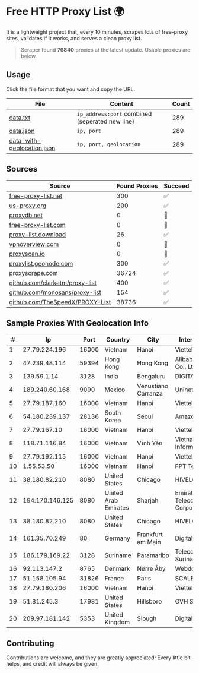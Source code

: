 
# Free HTTP Proxy List 🌍

It is a lightweight project that, every 10 minutes, scrapes lots of free-proxy sites, validates if it works, and serves a clean proxy list.


> Scraper found **76840** proxies at the latest update. Usable proxies are below.

## Usage

Click the file format that you want and copy the URL.


|File|Content|Count|
|----|-------|-----|
|[data.txt](https://raw.githubusercontent.com/themiralay/Proxy-List-World/master/data.txt)|`ip_address:port` combined (seperated new line)|289|
|[data.json](https://raw.githubusercontent.com/themiralay/Proxy-List-World/master/data.json)|`ip, port`|289|
|[data-with-geolocation.json](https://raw.githubusercontent.com/themiralay/Proxy-List-World/master/data-with-geolocation.json)|`ip, port, geolocation`|289|

## Sources

|Source|Found Proxies|Succeed|
|------|-------------|-------|
|[free-proxy-list.net](https://free-proxy-list.net)|300|✅|
|[us-proxy.org](https://www.us-proxy.org)|200|✅|
|[proxydb.net](http://proxydb.net)|0|🚫|
|[free-proxy-list.com](https://free-proxy-list.com/?page=&port=&type%5B%5D=http&type%5B%5D=https&up_time=0&search=Search)|0|🚫|
|[proxy-list.download](https://www.proxy-list.download/HTTP)|26|✅|
|[vpnoverview.com](https://vpnoverview.com/privacy/anonymous-browsing/free-proxy-servers)|0|🚫|
|[proxyscan.io](https://www.proxyscan.io)|0|🚫|
|[proxylist.geonode.com](https://proxylist.geonode.com/api/proxy-list?limit=300&page=1&sort_by=lastChecked&sort_type=desc&protocols=http,https)|300|✅|
|[proxyscrape.com](https://api.proxyscrape.com/v2/?request=displayproxies&protocol=http&timeout=10000&country=all&ssl=all&anonymity=all)|36724|✅|
|[github.com/clarketm/proxy-list](https://raw.githubusercontent.com/clarketm/proxy-list/master/proxy-list-raw.txt)|400|✅|
|[github.com/monosans/proxy-list](https://raw.githubusercontent.com/monosans/proxy-list/main/proxies/http.txt)|154|✅|
|[github.com/TheSpeedX/PROXY-List](https://raw.githubusercontent.com/TheSpeedX/PROXY-List/master/http.txt)|38736|✅|


## Sample Proxies With Geolocation Info

|#|Ip|Port|Country|City|Internet Service Provider|
|-|--|----|-------|----|-------------------------|
|1|27.79.224.196|16000|Vietnam|Hanoi|Viettel Corporation|
|2|47.239.48.114|59394|Hong Kong|Hong Kong|Alibaba (US) Technology Co., Ltd.|
|3|139.59.1.14|3128|India|Bengaluru|DIGITALOCEAN|
|4|189.240.60.168|9090|Mexico|Venustiano Carranza|Uninet S.A. de C.V.|
|5|27.79.187.160|16000|Vietnam|Hanoi|Viettel Corporation|
|6|54.180.239.137|28136|South Korea|Seoul|Amazon Technologies Inc.|
|7|27.79.167.10|16000|Vietnam|Hanoi|Viettel Corporation|
|8|118.71.116.84|16000|Vietnam|Vĩnh Yên|Vietnam Internet Network Information Center|
|9|27.79.192.115|16000|Vietnam|Hanoi|Viettel Corporation|
|10|1.55.53.50|16000|Vietnam|Hanoi|FPT Telecom Company|
|11|38.180.82.210|8080|United States|Chicago|HIVELOCITY, Inc.|
|12|194.170.146.125|8080|United Arab Emirates|Sharjah|Emirates Telecommunications Corporation|
|13|38.180.82.210|8080|United States|Chicago|HIVELOCITY, Inc.|
|14|161.35.70.249|80|Germany|Frankfurt am Main|DigitalOcean, LLC|
|15|186.179.169.22|3128|Suriname|Paramaribo|Telecommunicationcompany Suriname - TeleSur|
|16|92.113.147.2|8765|Denmark|Nørre Åby|Webdock.io ApS|
|17|51.158.105.94|31826|France|Paris|SCALEWAY|
|18|27.79.180.206|16000|Vietnam|Hanoi|Viettel Corporation|
|19|51.81.245.3|17981|United States|Hillsboro|OVH SAS|
|20|209.97.181.142|5353|United Kingdom|Slough|DigitalOcean, LLC|



## Contributing

Contributions are welcome, and they are greatly appreciated! Every
little bit helps, and credit will always be given.

